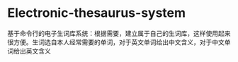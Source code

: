 # Electronic-thesaurus-system
基于命令行的电子生词库系统：根据需要，建立属于自己的生词库，这样使用起来很方便。生词选自本人经常需要的单词，对于英文单词给出中文含义，对于中文单词给出英文含义 
